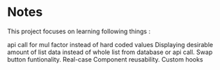 # Notes

This project focuses on learning following things :

api call for mul factor instead of hard coded values
Displaying desirable amount of list data instead of whole list from database or api call.
Swap button funtionality.
Real-case Component reusability.
Custom hooks
